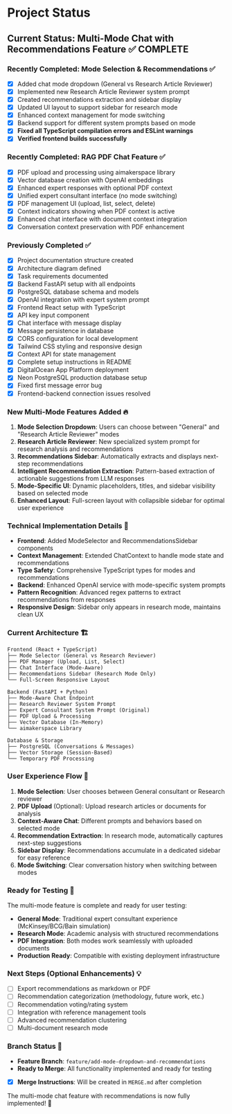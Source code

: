 # Project Status

## Current Status: Multi-Mode Chat with Recommendations Feature ✅ COMPLETE

### Recently Completed: Mode Selection & Recommendations ✅
- [x] Added chat mode dropdown (General vs Research Article Reviewer)
- [x] Implemented new Research Article Reviewer system prompt
- [x] Created recommendations extraction and sidebar display
- [x] Updated UI layout to support sidebar for research mode
- [x] Enhanced context management for mode switching
- [x] Backend support for different system prompts based on mode
- [x] **Fixed all TypeScript compilation errors and ESLint warnings**
- [x] **Verified frontend builds successfully**

### Recently Completed: RAG PDF Chat Feature ✅
- [x] PDF upload and processing using aimakerspace library
- [x] Vector database creation with OpenAI embeddings  
- [x] Enhanced expert responses with optional PDF context
- [x] Unified expert consultant interface (no mode switching)
- [x] PDF management UI (upload, list, select, delete)
- [x] Context indicators showing when PDF context is active
- [x] Enhanced chat interface with document context integration
- [x] Conversation context preservation with PDF enhancement

### Previously Completed ✅
- [x] Project documentation structure created
- [x] Architecture diagram defined
- [x] Task requirements documented
- [x] Backend FastAPI setup with all endpoints
- [x] PostgreSQL database schema and models
- [x] OpenAI integration with expert system prompt
- [x] Frontend React setup with TypeScript
- [x] API key input component
- [x] Chat interface with message display
- [x] Message persistence in database
- [x] CORS configuration for local development
- [x] Tailwind CSS styling and responsive design
- [x] Context API for state management
- [x] Complete setup instructions in README
- [x] DigitalOcean App Platform deployment
- [x] Neon PostgreSQL production database setup
- [x] Fixed first message error bug
- [x] Frontend-backend connection issues resolved

### New Multi-Mode Features Added 🔥
1. **Mode Selection Dropdown**: Users can choose between "General" and "Research Article Reviewer" modes
2. **Research Article Reviewer**: New specialized system prompt for research analysis and recommendations
3. **Recommendations Sidebar**: Automatically extracts and displays next-step recommendations
4. **Intelligent Recommendation Extraction**: Pattern-based extraction of actionable suggestions from LLM responses
5. **Mode-Specific UI**: Dynamic placeholders, titles, and sidebar visibility based on selected mode
6. **Enhanced Layout**: Full-screen layout with collapsible sidebar for optimal user experience

### Technical Implementation Details 🔧
- **Frontend**: Added ModeSelector and RecommendationsSidebar components
- **Context Management**: Extended ChatContext to handle mode state and recommendations
- **Type Safety**: Comprehensive TypeScript types for modes and recommendations
- **Backend**: Enhanced OpenAI service with mode-specific system prompts
- **Pattern Recognition**: Advanced regex patterns to extract recommendations from responses
- **Responsive Design**: Sidebar only appears in research mode, maintains clean UX

### Current Architecture 🏗️
```
Frontend (React + TypeScript)
├── Mode Selector (General vs Research Reviewer)
├── PDF Manager (Upload, List, Select)
├── Chat Interface (Mode-Aware)
├── Recommendations Sidebar (Research Mode Only)
└── Full-Screen Responsive Layout

Backend (FastAPI + Python)
├── Mode-Aware Chat Endpoint
├── Research Reviewer System Prompt
├── Expert Consultant System Prompt (Original)
├── PDF Upload & Processing  
├── Vector Database (In-Memory)
└── aimakerspace Library

Database & Storage
├── PostgreSQL (Conversations & Messages)
├── Vector Storage (Session-Based)
└── Temporary PDF Processing
```

### User Experience Flow 🎯
1. **Mode Selection**: User chooses between General consultant or Research reviewer
2. **PDF Upload** (Optional): Upload research articles or documents for analysis
3. **Context-Aware Chat**: Different prompts and behaviors based on selected mode
4. **Recommendation Extraction**: In research mode, automatically captures next-step suggestions
5. **Sidebar Display**: Recommendations accumulate in a dedicated sidebar for easy reference
6. **Mode Switching**: Clear conversation history when switching between modes

### Ready for Testing 🧪
The multi-mode feature is complete and ready for user testing:
- **General Mode**: Traditional expert consultant experience (McKinsey/BCG/Bain simulation)
- **Research Mode**: Academic analysis with structured recommendations
- **PDF Integration**: Both modes work seamlessly with uploaded documents
- **Production Ready**: Compatible with existing deployment infrastructure

### Next Steps (Optional Enhancements) 💡
- [ ] Export recommendations as markdown or PDF
- [ ] Recommendation categorization (methodology, future work, etc.)
- [ ] Recommendation voting/rating system
- [ ] Integration with reference management tools
- [ ] Advanced recommendation clustering
- [ ] Multi-document research mode

### Branch Status 🌿
- **Feature Branch**: `feature/add-mode-dropdown-and-recommendations`
- **Ready to Merge**: All functionality implemented and ready for testing
- [x] **Merge Instructions**: Will be created in `MERGE.md` after completion

The multi-mode chat feature with recommendations is now fully implemented! 🎉 